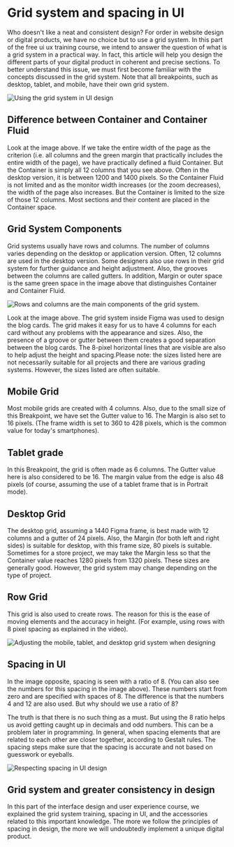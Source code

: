 # Grid system and spacing in UI

Who doesn't like a neat and consistent design? For order in website design or digital products, we have no choice but to use a grid system. In this part of the free ui ux training course, we intend to answer the question of what is a grid system in a practical way. In fact, this article will help you design the different parts of your digital product in coherent and precise sections. To better understand this issue, we must first become familiar with the concepts discussed in the grid system. Note that all breakpoints, such as desktop, tablet, and mobile, have their own grid system.

![Using the grid system in UI design](layout-grid.webp)

## Difference between Container and Container Fluid

Look at the image above. If we take the entire width of the page as the criterion (i.e. all columns and the green margin that practically includes the entire width of the page), we have practically defined a fluid Container. But the Container is simply all 12 columns that you see above. Often in the desktop version, it is between 1200 and 1400 pixels. So the Container Fluid is not limited and as the monitor width increases (or the zoom decreases), the width of the page also increases. But the Container is limited to the size of those 12 columns. Most sections and their content are placed in the Container space.

## Grid System Components

Grid systems usually have rows and columns. The number of columns varies depending on the desktop or application version. Often, 12 columns are used in the desktop version. Some designers also use rows in their grid system for further guidance and height adjustment. Also, the grooves between the columns are called gutters. In addition, Margin or outer space is the same green space in the image above that distinguishes Container and Container Fluid.

![Rows and columns are the main components of the grid system.](grid-figma-sample.webp)

Look at the image above. The grid system inside Figma was used to design the blog cards. The grid makes it easy for us to have 4 columns for each card without any problems with the appearance and sizes. Also, the presence of a groove or gutter between them creates a good separation between the blog cards. The 8-pixel horizontal lines that are visible are also to help adjust the height and spacing.Please note: the sizes listed here are not necessarily suitable for all projects and there are various grading systems. However, the sizes listed are often suitable.

## Mobile Grid

Most mobile grids are created with 4 columns. Also, due to the small size of this Breakpoint, we have set the Gutter value to 16. The Margin is also set to 16 pixels. (The frame width is set to 360 to 428 pixels, which is the common value for today's smartphones).

## Tablet grade

In this Breakpoint, the grid is often made as 6 columns. The Gutter value here is also considered to be 16. The margin value from the edge is also 48 pixels (of course, assuming the use of a tablet frame that is in Portrait mode).

## Desktop Grid

The desktop grid, assuming a 1440 Figma frame, is best made with 12 columns and a gutter of 24 pixels. Also, the Margin (for both left and right sides) is suitable for desktop, with this frame size, 80 pixels is suitable. Sometimes for a store project, we may take the Margin less so that the Container value reaches 1280 pixels from 1320 pixels. These sizes are generally good. However, the grid system may change depending on the type of project.

## Row Grid

This grid is also used to create rows. The reason for this is the ease of moving elements and the accuracy in height. (For example, using rows with 8 pixel spacing as explained in the video).

![Adjusting the mobile, tablet, and desktop grid system when designing](spacing.svg)

## Spacing in UI

In the image opposite, spacing is seen with a ratio of 8. (You can also see the numbers for this spacing in the image above). These numbers start from zero and are specified with spaces of 8. The difference is that the numbers 4 and 12 are also used. But why should we use a ratio of 8?

The truth is that there is no such thing as a must. But using the 8 ratio helps us avoid getting caught up in decimals and odd numbers. This can be a problem later in programming. In general, when spacing elements that are related to each other are closer together, according to Gestalt rules. The spacing steps make sure that the spacing is accurate and not based on guesswork or eyeballs.

![Respecting spacing in UI design](spacing-8-ratio.webp)

## Grid system and greater consistency in design

In this part of the interface design and user experience course, we explained the grid system training, spacing in UI, and the accessories related to this important knowledge. The more we follow the principles of spacing in design, the more we will undoubtedly implement a unique digital product.
